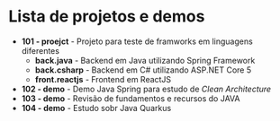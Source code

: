 # Lista de projetos e demos 


- **101 - proejct** - Projeto para teste de framworks em linguagens diferentes
  - **back.java** - Backend em Java utilizando Spring Framework
  - **back.csharp** - Backend em C# utilizando ASP.NET Core 5
  - **front.reactjs** - Frontend em ReactJS
- **102 - demo** - Demo Java Spring para estudo de *Clean Architecture*
- **103 - demo** - Revisão de fundamentos e recursos do JAVA
- **104 - demo** - Estudo sobr Java Quarkus
